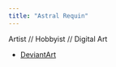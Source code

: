 ```yaml
---
title: "Astral Requin"
---
```


Artist  //  Hobbyist  //  Digital Art

- [DeviantArt](https://www.deviantart.com/astral-requin)


